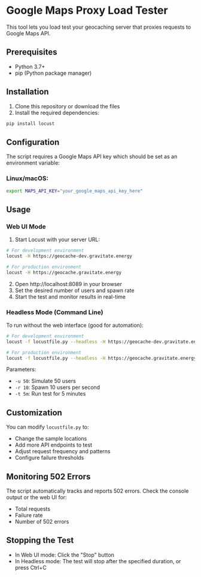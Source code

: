 # Google Maps Proxy Load Tester

This tool lets you load test your geocaching server that proxies requests to Google Maps API.

## Prerequisites

- Python 3.7+
- pip (Python package manager)

## Installation

1. Clone this repository or download the files
2. Install the required dependencies:

```bash
pip install locust
```

## Configuration

The script requires a Google Maps API key which should be set as an environment variable:

### Linux/macOS:
```bash
export MAPS_API_KEY="your_google_maps_api_key_here"
```

## Usage

### Web UI Mode

1. Start Locust with your server URL:
```bash
# For development environment
locust -H https://geocache-dev.gravitate.energy

# For production environment
locust -H https://geocache.gravitate.energy
```

2. Open http://localhost:8089 in your browser
3. Set the desired number of users and spawn rate
4. Start the test and monitor results in real-time

### Headless Mode (Command Line)

To run without the web interface (good for automation):

```bash
# For development environment
locust -f locustfile.py --headless -H https://geocache-dev.gravitate.energy -u 50 -r 10 -t 5m

# For production environment
locust -f locustfile.py --headless -H https://geocache.gravitate.energy -u 50 -r 10 -t 5m
```

Parameters:
- `-u 50`: Simulate 50 users
- `-r 10`: Spawn 10 users per second
- `-t 5m`: Run test for 5 minutes

## Customization

You can modify `locustfile.py` to:
- Change the sample locations
- Add more API endpoints to test
- Adjust request frequency and patterns
- Configure failure thresholds

## Monitoring 502 Errors

The script automatically tracks and reports 502 errors. Check the console output or the web UI for:
- Total requests
- Failure rate
- Number of 502 errors

## Stopping the Test

- In Web UI mode: Click the "Stop" button
- In Headless mode: The test will stop after the specified duration, or press Ctrl+C